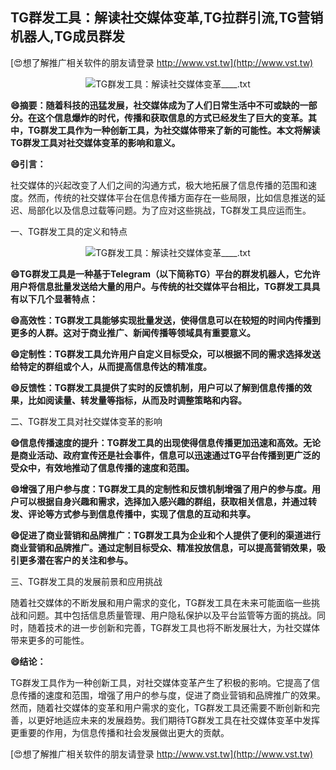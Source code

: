 ## **TG群发工具：解读社交媒体变革,TG拉群引流,TG营销机器人,TG成员群发**

[😍想了解推广相关软件的朋友请登录 http://www.vst.tw](http://www.vst.tw)

 <center><img src="https://vst.tw/MP4/tuiguang/png/4.png" alt="TG群发工具：解读社交媒体变革____.txt"></center>

**😄摘要：随着科技的迅猛发展，社交媒体成为了人们日常生活中不可或缺的一部分。在这个信息爆炸的时代，传播和获取信息的方式已经发生了巨大的变革。其中，TG群发工具作为一种创新工具，为社交媒体带来了新的可能性。本文将解读TG群发工具对社交媒体变革的影响和意义。**

**😄引言：**

社交媒体的兴起改变了人们之间的沟通方式，极大地拓展了信息传播的范围和速度。然而，传统的社交媒体平台在信息传播方面存在一些局限，比如信息推送的延迟、局部化以及信息过载等问题。为了应对这些挑战，TG群发工具应运而生。

一、TG群发工具的定义和特点

 <center><img src="https://vst.tw/MP4/tuiguang/png/0.png" alt="TG群发工具：解读社交媒体变革____.txt"></center>

**😄TG群发工具是一种基于Telegram（以下简称TG）平台的群发机器人，它允许用户将信息批量发送给大量的用户。与传统的社交媒体平台相比，TG群发工具具有以下几个显著特点：**

**😄高效性：TG群发工具能够实现批量发送，使得信息可以在较短的时间内传播到更多的人群。这对于商业推广、新闻传播等领域具有重要意义。**

**😄定制性：TG群发工具允许用户自定义目标受众，可以根据不同的需求选择发送给特定的群组或个人，从而提高信息传达的精准度。**

**😄反馈性：TG群发工具提供了实时的反馈机制，用户可以了解到信息传播的效果，比如阅读量、转发量等指标，从而及时调整策略和内容。**

二、TG群发工具对社交媒体变革的影响

**😄信息传播速度的提升：TG群发工具的出现使得信息传播更加迅速和高效。无论是商业活动、政府宣传还是社会事件，信息可以迅速通过TG平台传播到更广泛的受众中，有效地推动了信息传播的速度和范围。**

**😄增强了用户参与度：TG群发工具的定制性和反馈机制增强了用户的参与度。用户可以根据自身兴趣和需求，选择加入感兴趣的群组，获取相关信息，并通过转发、评论等方式参与到信息传播中，实现了信息的互动和共享。**

**😄促进了商业营销和品牌推广：TG群发工具为企业和个人提供了便利的渠道进行商业营销和品牌推广。通过定制目标受众、精准投放信息，可以提高营销效果，吸引更多潜在客户的关注和参与。**

三、TG群发工具的发展前景和应用挑战

随着社交媒体的不断发展和用户需求的变化，TG群发工具在未来可能面临一些挑战和问题。其中包括信息质量管理、用户隐私保护以及平台监管等方面的挑战。同时，随着技术的进一步创新和完善，TG群发工具也将不断发展壮大，为社交媒体带来更多的可能性。

**😄结论：**

TG群发工具作为一种创新工具，对社交媒体变革产生了积极的影响。它提高了信息传播的速度和范围，增强了用户的参与度，促进了商业营销和品牌推广的效果。然而，随着社交媒体的变革和用户需求的变化，TG群发工具还需要不断创新和完善，以更好地适应未来的发展趋势。我们期待TG群发工具在社交媒体变革中发挥更重要的作用，为信息传播和社会发展做出更大的贡献。

[😍想了解推广相关软件的朋友请登录 http://www.vst.tw](http://www.vst.tw)



